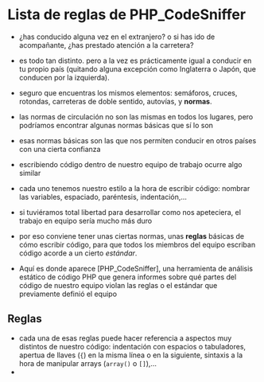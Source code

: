 # Lista de reglas de PHP_CodeSniffer

- ¿has conducido alguna vez en el extranjero? o si has ido de acompañante, ¿has prestado atención a la carretera?
- es todo tan distinto. pero a la vez es prácticamente igual a conducir en tu propio país (quitando alguna excepción como Inglaterra o Japón, que conducen por la izquierda).
- seguro que encuentras los mismos elementos: semáforos, cruces, rotondas, carreteras de doble sentido, autovías, y **normas**.
- las normas de circulación no son las mismas en todos los lugares, pero podríamos encontrar algunas normas básicas que sí lo son
- esas normas básicas son las que nos permiten conducir en otros países con una cierta confianza

- escribiendo código dentro de nuestro equipo de trabajo ocurre algo similar
- cada uno tenemos nuestro estilo a la hora de escribir código: nombrar las variables, espaciado, paréntesis, indentación,...
- si tuviéramos total libertad para desarrollar como nos apeteciera, el trabajo en equipo sería mucho más duro
- por eso conviene tener unas ciertas normas, unas **reglas** básicas de cómo escribir código, para que todos los miembros del equipo escriban código acorde a un cierto *estándar*.

- Aquí es donde aparece [PHP_CodeSniffer], una herramienta de análisis estático de código PHP que genera informes sobre qué partes del código de nuestro equipo violan las reglas o el estándar que previamente definió el equipo

<!-- more -->

## Reglas

- cada una de esas reglas puede hacer referencia a aspectos muy distintos de nuestro código: indentación con espacios o tabuladores, apertua de llaves (`{`) en la misma línea o en la siguiente, sintaxis a la hora de manipular arrays (`array()` o `[]`),... 
- 

